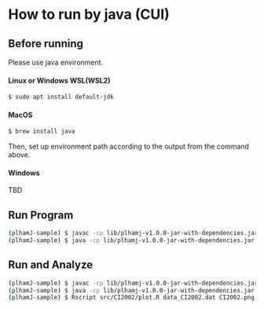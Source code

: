 # How to run by java (CUI)

## Before running
Please use java environment.

#### Linux or Windows WSL(WSL2)
```bash
$ sudo apt install default-jdk
```

#### MacOS
```bash
$ brew install java
```
Then, set up environment path according to the output from the command above.

#### Windows
TBD

## Run Program
```bash
(plhamJ-sample) $ javac -cp lib/plhamj-v1.0.0-jar-with-dependencies.jar:src src/CI2002/CI2002Main.java
(plhamJ-sample) $ java -cp lib/plhamj-v1.0.0-jar-with-dependencies.jar:src CI2002.CI2002Main src/CI2002/config.json
```

## Run and Analyze
```bash
(plhamJ-sample) $ javac -cp lib/plhamj-v1.0.0-jar-with-dependencies.jar:src src/CI2002/CI2002Main.java
(plhamJ-sample) $ java -cp lib/plhamj-v1.0.0-jar-with-dependencies.jar:src CI2002.CI2002Main src/CI2002/config.json > data_CI2002.dat
(plhamJ-sample) $ Rscript src/CI2002/plot.R data_CI2002.dat CI2002.png
```
